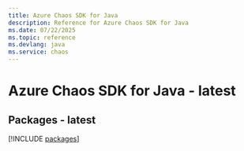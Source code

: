 ```yaml
---
title: Azure Chaos SDK for Java
description: Reference for Azure Chaos SDK for Java
ms.date: 07/22/2025
ms.topic: reference
ms.devlang: java
ms.service: chaos
---
```

# Azure Chaos SDK for Java - latest
## Packages - latest
[!INCLUDE [packages](chaos-index.md)]